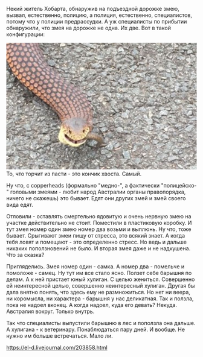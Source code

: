 Некий житель Хобарта, обнаружив на подъездной дорожке змею, вызвал, естественно, полицию, а полиция, естественно, специалистов, потому что у полиции предрассудки. А уж специалисты по прибытии обнаружили, что змея на дорожке не одна. Их две. Вот в такой конфигурации:

![11927712-3x2-700x467.jpg](../_resources/11927712-3x2-700x467.jpg)
То, что торчит из пасти - это кончик хвоста. Самый.

Ну что, с copperheads (формально "медно-", а фактически "полицейско-" головыми змеями - любит народ Австралии органы правопорядка, ничего не скажешь) это бывает. Едят они других змей и змей своего вида едят.

Отловили - оставлять смертельно ядовитую и очень нервную змею на участке действительно не стоит. Поместили в пластиковую коробку. И тут змея номер один змею номер два возьми и выплюнь. Ну что, тоже бывает. Срыгивают змеи пищу от стресса, это всякий знает. А когда тебя ловят и помещают - это определенно стресс. Но ведь и дальше никаких поползновений не было. И вторая змея даже и не надкушена. Что за сказка?

Пригляделись. Змея номер один - самка. А номер два - помельче и помоложе - самец. Ну тут им все стало ясно. Ползет себе барышня по делам. А к ней пристает юный хулиган. С целью жениться. Совершенно ей неинтересной целью, совершенно неинтересный хулиган. Другая бы дала внятно понять, что здесь ему не размножиться. Но нет ни веера, ни коромысла, ни характера - барышня у нас деликатная. Так и ползла, пока не надоел вконец. А когда надоел, куда его девать? Некуда. Австралия вокруг. Только внутрь.

Так что специалисты выпустили барышню в лес и поползла она дальше. А хулигана - к ветеринару. Понаблюдаться пару дней. И вообще. Не нужно им больше встречаться. Мало ли.

https://el-d.livejournal.com/203858.html